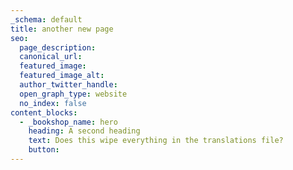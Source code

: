 ```yaml
---
_schema: default
title: another new page
seo:
  page_description:
  canonical_url:
  featured_image:
  featured_image_alt:
  author_twitter_handle:
  open_graph_type: website
  no_index: false
content_blocks:
  - _bookshop_name: hero
    heading: A second heading
    text: Does this wipe everything in the translations file?
    button:
---
```

